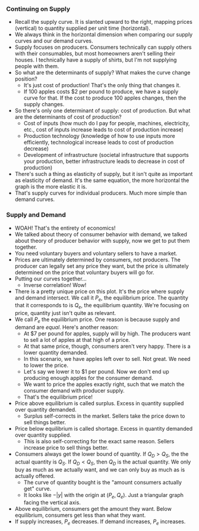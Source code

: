 ### Continuing on Supply
- Recall the supply curve. It is slanted upward to the right, mapping prices (vertical) to quantity supplied per unit time (horizontal).
- We always think in the horizontal dimension when comparing our supply curves and our demand curves.
- Supply focuses on producers. Consumers technically can supply others with their consumables, but most homeowners aren't selling their houses. I technically have a supply of shirts, but I'm not supplying people with them.
- So what are the determinants of supply? What makes the curve change position? 
	- It's just cost of production! That's the only thing that changes it.
	- If 100 apples costs $2 per pound to produce, we have a supply curve for that. If the cost to produce 100 apples changes, then the supply changes.
- So there's only one determinant of supply: cost of production. But what are the determinants of cost of production?
	- Cost of inputs (how much do I pay for people, machines, electricity, etc., cost of inputs increase leads to cost of production increase)
	- Production technology (knowledge of how to use inputs more efficiently, technological increase leads to cost of production decrease)
	- Development of infrastructure (societal infrastructure that supports your production, better infrastructure leads to decrease in cost of production)
- There's such a thing as elasticity of supply, but it isn't quite as important as elasticity of demand. It's the same equation, the more horizontal the graph is the more elastic it is.
- That's supply curves for individual producers. Much more simple than demand curves.

### Supply and Demand
- WOAH! That's the entirety of economics!
- We talked about theory of consumer behavior with demand, we talked about theory of producer behavior with supply, now we get to put them together.
- You need voluntary buyers and voluntary sellers to have a market.
- Prices are ultimately determined by consumers, not producers. The producer can legally set any price they want, but the price is ultimately determined on the price that voluntary buyers will go for. 
- Putting our curves together...
	- Inverse correlation! Wow!
- There is a pretty unique price on this plot. It's the price where supply and demand intersect. We call it $P_e$, the equilibrium price. The quantity that it corresponds to is $Q_e$, the equilibrium quantity. We're focusing on price, quantity just isn't quite as relevant.
- We call $P_e$ the equilibrium price. One reason is because supply and demand are *equal*. Here's another reason:
	- At $7 per pound for apples, supply will by high. The producers want to sell a lot of apples at that high of a price.
	- At that same price, though, consumers aren't very happy. There is a lower quantity demanded.
	- In this scenario, we have apples left over to sell. Not great. We need to lower the price.
	- Let's say we lower it to $1 per pound. Now we don't end up producing enough apples for the consumer demand.
	- We want to price the apples exactly right, such that we match the consumer demand with producer supply.
	- That's the equilibrium price!
- Price above equilibrium is called surplus. Excess in quantity supplied over quantity demanded.
	- Surplus self-corrects in the market. Sellers take the price down to sell things better.
- Price below equilibrium is called shortage. Excess in quantity demanded over quantity supplied.
	- This is also self-correcting for the exact same reason. Sellers increase price to sell things better.
- Consumers always get the lower bound of quantity. If $Q_D>Q_S$, the the actual quantity is $Q_S$. If $Q_D<Q_S$, then $Q_D$ is the actual quantity. We only buy as much as we actually want, and we can only buy as much as is actually offered.
	- The curve of quantity bought is the "amount consumers actually get" curve.
	- It looks like $-|y|$ with the origin at $(P_e, Q_e)$. Just a triangular graph facing the vertical axis.
- Above equilibrium, consumers get the amount they want. Below equilibrium, consumers get less than what they want.
- If supply increases, $P_e$ decreases. If demand increases, $P_e$ increases.